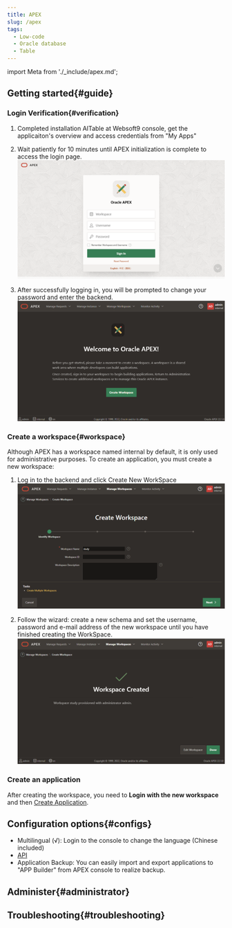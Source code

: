 ```yaml
---
title: APEX
slug: /apex
tags:
  - Low-code
  - Oracle database
  - Table
---
```


import Meta from './_include/apex.md';

<Meta name="meta" />

## Getting started{#guide}

### Login Verification{#verification}

1. Completed installation AITable at Websoft9 console, get the applicaiton's overview and access credentials from "My Apps"     

2. Wait patiently for 10 minutes until APEX initialization is complete to access the login page.
   ![](./assets/apex-init-websoft9.png)

3. After successfully logging in, you will be prompted to change your password and enter the backend.
   ![](./assets/apex-index-websoft9.png)    

### Create a workspace{#workspace}

Although APEX has a workspace named internal by default, it is only used for administrative purposes. To create an application, you must create a new workspace:

1. Log in to the backend and click Create New WorkSpace
   ![](./assets/apex-createwp-websoft9.png)

2. Follow the wizard: create a new schema and set the username, password and e-mail address of the new workspace until you have finished creating the WorkSpace.
   ![](./assets/apex-createdone-websoft9.png)

### Create an application

After creating the workspace, you need to **Login with the new workspace** and then [Create Application](https://docs.oracle.com/en/database/oracle/apex/23.2/htmdb/choosing-an-application-creation-method.html). 

## Configuration options{#configs}

- Multilingual (√): Login to the console to change the language (Chinese included)
- [API](https://apex.oracle.com/api)
- Application Backup: You can easily import and export applications to "APP Builder" from APEX console to realize backup.

## Administer{#administrator}

## Troubleshooting{#troubleshooting}